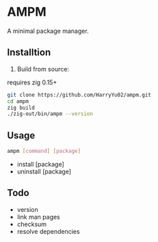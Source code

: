 # AMPM

A minimal package manager.

## Installtion

1. Build from source:

requires zig 0.15+

```bash
git clone https://github.com/HarryYu02/ampm.git
cd ampm
zig build
./zig-out/bin/ampm --version
```

## Usage

```bash
ampm [command] [package]
```

- install [package]
- uninstall [package]

## Todo

- version
- link man pages
- checksum
- resolve dependencies
